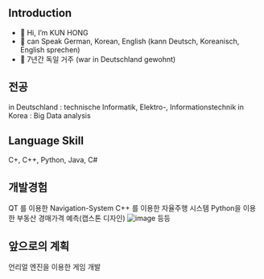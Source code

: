 ## Introduction 
- 👋 Hi, I’m KUN HONG
- 👀 can Speak German, Korean, English (kann Deutsch, Koreanisch, English sprechen)
- 🌱 7년간 독일 거주 (war in Deutschland gewohnt) 


<!---
studiouskun/studiouskun is a ✨ special ✨ repository because its `README.md` (this file) appears on your GitHub profile.
You can click the Preview link to take a look at your changes.
--->
## 전공
in Deutschland : technische Informatik, Elektro-, Informationstechnik
in Korea : Big Data analysis

## Language Skill
C+, C++, Python, Java, C#

## 개발경험
QT 를 이용한 Navigation-System
C++ 를 이용한 자율주행 시스템
Python을 이용한 부동산 경매가격 예측(캡스톤 디자인) 
![image](https://user-images.githubusercontent.com/44734607/172060639-6bb34057-7ff4-40a9-901b-c5b301bbdf82.png)
등등

## 앞으로의 계획
언리얼 엔진을 이용한 게임 개발
